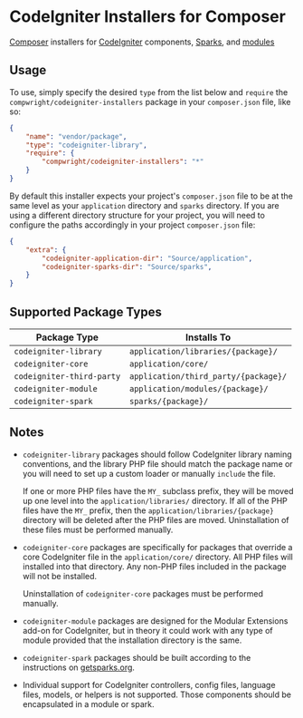 CodeIgniter Installers for Composer
===================================

[Composer](http://getcomposer.org) installers for [CodeIgniter](http://codeigniter.com) components,
[Sparks](http://getsparks.org/), and
[modules](https://bitbucket.org/wiredesignz/codeigniter-modular-extensions-hmvc/wiki/Home)

Usage
-----

To use, simply specify the desired `type` from the list below and `require` the
`compwright/codeigniter-installers` package in your `composer.json` file, like so:

```json
{
	"name": "vendor/package",
	"type": "codeigniter-library",
	"require": {
		"compwright/codeigniter-installers": "*"
	}
}
```

By default this installer expects your project's `composer.json` file to be at the same level as your
`application` directory and `sparks` directory. If you are using a different directory structure for
your project, you will need to configure the paths accordingly in your project `composer.json` file:

```json
{
	"extra": {
		"codeigniter-application-dir": "Source/application",
		"codeigniter-sparks-dir": "Source/sparks",
	}
}
```

Supported Package Types
-----------------------

Package Type              | Installs To
--------------------------|-------------------------------------
`codeigniter-library`     | `application/libraries/{package}/`
`codeigniter-core`        | `application/core/`
`codeigniter-third-party` | `application/third_party/{package}/`
`codeigniter-module`      | `application/modules/{package}/`
`codeigniter-spark`       | `sparks/{package}/`


Notes
-----

* `codeigniter-library` packages should follow CodeIgniter library naming conventions, and the
  library PHP file should match the package name or you will need to set up a custom loader
  or manually `include` the file.
  
  If one or more PHP files have the `MY_` subclass prefix, they will be moved up one level into the
  `application/libraries/` directory. If all of the PHP files have the `MY_` prefix, then the
  `application/libraries/{package}` directory will be deleted after the PHP files are moved.
  Uninstallation of these files must be performed manually.

* `codeigniter-core` packages are specifically for packages that override a core CodeIgniter file
  in the `application/core/` directory. All PHP files will installed into that directory. Any
  non-PHP files included in the package will not be installed.
  
  Uninstallation of `codeigniter-core` packages must be performed manually.

* `codeigniter-module` packages are designed for the Modular Extensions add-on for CodeIgniter, but
  in theory it could work with any type of module provided that the installation directory is the same.

* `codeigniter-spark` packages should be built according to the instructions on [getsparks.org](http://getsparks.org/make-sparks).

* Individual support for CodeIgniter controllers, config files, language files, models, or helpers
  is not supported. Those components should be encapsulated in a module or spark.


